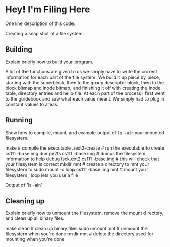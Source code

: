 # Hey! I'm Filing Here

One line description of this code.

Creating a snap shot of a file system.

## Building

Explain briefly how to build your program.

A lot of the functions are given to us we simply have to write the correct information for each part of the file system. We build it up piece by piece, starting with the superblock, then
to the group descriptor block, then to the block bitmap and inode bitmap, and finishing it off with creating the inode table, directory entries and hello file. At each part of the process I first
went to the guidebook and saw what each value meant. We simply had to plug in constant values to areas.

## Running

Show how to compile, mount, and example output of `ls -ain` your mounted
filesystem.

make # compile the executable
./ext2-create # run the executable to create cs111 -base.img
dumpe2fs cs111 -base.img # dumps the filesystem information to help debug
fsck.ext2 cs111 -base.img # this will check that your filesystem is correct
mkdir mnt # create a directory to mnt your filesystem to
sudo mount -o loop cs111 -base.img mnt # mount your filesystem , loop lets you use a file

Output of 'ls -ain'

## Cleaning up

Explain briefly how to unmount the filesystem, remove the mount directory, and
clean up all binary files.

make clean # clean up binary files
sudo umount mnt # unmount the filesystem when you're done
rmdir mnt # delete the directory used for mounting when you're done
